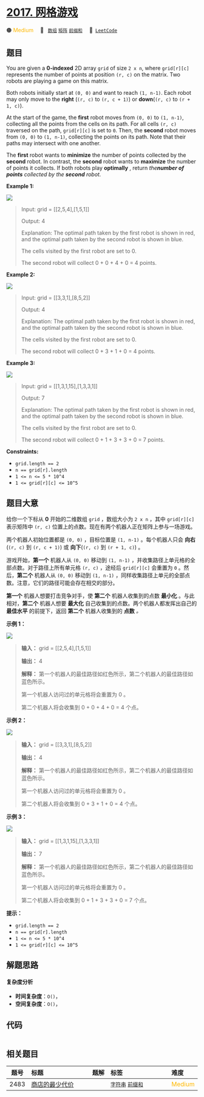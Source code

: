 # [2017. 网格游戏](https://leetcode.com/problems/grid-game)

🟠 <font color=#ffb800>Medium</font>&emsp; 🔖&ensp; [`数组`](/tag/array.md) [`矩阵`](/tag/matrix.md) [`前缀和`](/tag/prefix-sum.md)&emsp; 🔗&ensp;[`LeetCode`](https://leetcode.com/problems/grid-game)

## 题目

You are given a **0-indexed** 2D array `grid` of size `2 x n`, where
`grid[r][c]` represents the number of points at position `(r, c)` on the
matrix. Two robots are playing a game on this matrix.

Both robots initially start at `(0, 0)` and want to reach `(1, n-1)`. Each
robot may only move to the **right** (`(r, c)` to `(r, c + 1)`) or
**down**(`(r, c)` to `(r + 1, c)`).

At the start of the game, the **first** robot moves from `(0, 0)` to `(1,
n-1)`, collecting all the points from the cells on its path. For all cells
`(r, c)` traversed on the path, `grid[r][c]` is set to `0`. Then, the
**second** robot moves from `(0, 0)` to `(1, n-1)`, collecting the points on
its path. Note that their paths may intersect with one another.

The **first** robot wants to **minimize** the number of points collected by
the **second** robot. In contrast, the **second** robot wants to **maximize**
the number of points it collects. If both robots play **optimally** , return
_the**number of points** collected by the **second** robot._



**Example 1:**

![](https://assets.leetcode.com/uploads/2021/09/08/a1.png)

> Input: grid = [[2,5,4],[1,5,1]]
> 
> Output: 4
> 
> Explanation: The optimal path taken by the first robot is shown in red, and the optimal path taken by the second robot is shown in blue.
> 
> The cells visited by the first robot are set to 0.
> 
> The second robot will collect 0 + 0 + 4 + 0 = 4 points.

**Example 2:**

![](https://assets.leetcode.com/uploads/2021/09/08/a2.png)

> Input: grid = [[3,3,1],[8,5,2]]
> 
> Output: 4
> 
> Explanation: The optimal path taken by the first robot is shown in red, and the optimal path taken by the second robot is shown in blue.
> 
> The cells visited by the first robot are set to 0.
> 
> The second robot will collect 0 + 3 + 1 + 0 = 4 points.

**Example 3:**

![](https://assets.leetcode.com/uploads/2021/09/08/a3.png)

> Input: grid = [[1,3,1,15],[1,3,3,1]]
> 
> Output: 7
> 
> Explanation: The optimal path taken by the first robot is shown in red, and the optimal path taken by the second robot is shown in blue.
> 
> The cells visited by the first robot are set to 0.
> 
> The second robot will collect 0 + 1 + 3 + 3 + 0 = 7 points.

**Constraints:**

  * `grid.length == 2`
  * `n == grid[r].length`
  * `1 <= n <= 5 * 10^4`
  * `1 <= grid[r][c] <= 10^5`


## 题目大意

给你一个下标从 **0** 开始的二维数组 `grid` ，数组大小为 `2 x n` ，其中 `grid[r][c]` 表示矩阵中 `(r, c)`
位置上的点数。现在有两个机器人正在矩阵上参与一场游戏。

两个机器人初始位置都是 `(0, 0)` ，目标位置是 `(1, n-1)` 。每个机器人只会 **向右** (`(r, c)` 到 `(r, c +
1)`) 或 **向下**(`(r, c)` 到 `(r + 1, c)`) 。

游戏开始，**第一个** 机器人从 `(0, 0)` 移动到 `(1, n-1)` ，并收集路径上单元格的全部点数。对于路径上所有单元格 `(r, c)`
，途经后 `grid[r][c]` 会重置为 `0` 。然后，**第二个** 机器人从 `(0, 0)` 移动到 `(1, n-1)`
，同样收集路径上单元的全部点数。注意，它们的路径可能会存在相交的部分。

**第一个** 机器人想要打击竞争对手，使 **第二个** 机器人收集到的点数 **最小化** 。与此相对，**第二个** 机器人想要 **最大化**
自己收集到的点数。两个机器人都发挥出自己的 **最佳水平**  的前提下，返回 **第二个** 机器人收集到的 **点数** _。_



**示例 1：**

![](https://assets.leetcode.com/uploads/2021/09/08/a1.png)

> 
> 
> 
> 
> 
> **输入：** grid = [[2,5,4],[1,5,1]]
> 
> **输出：** 4
> 
> **解释：** 第一个机器人的最佳路径如红色所示，第二个机器人的最佳路径如蓝色所示。
> 
> 第一个机器人访问过的单元格将会重置为 0 。
> 
> 第二个机器人将会收集到 0 + 0 + 4 + 0 = 4 个点。
> 
> 

**示例 2：**

![](https://assets.leetcode.com/uploads/2021/09/08/a2.png)

> 
> 
> 
> 
> 
> **输入：** grid = [[3,3,1],[8,5,2]]
> 
> **输出：** 4
> 
> **解释：** 第一个机器人的最佳路径如红色所示，第二个机器人的最佳路径如蓝色所示。 
> 
> 第一个机器人访问过的单元格将会重置为 0 。
> 
> 第二个机器人将会收集到 0 + 3 + 1 + 0 = 4 个点。
> 
> 

**示例 3：**

![](https://assets.leetcode.com/uploads/2021/09/08/a3.png)

> 
> 
> 
> 
> 
> **输入：** grid = [[1,3,1,15],[1,3,3,1]]
> 
> **输出：** 7
> 
> **解释：** 第一个机器人的最佳路径如红色所示，第二个机器人的最佳路径如蓝色所示。
> 
> 第一个机器人访问过的单元格将会重置为 0 。
> 
> 第二个机器人将会收集到 0 + 1 + 3 + 3 + 0 = 7 个点。
> 
> 



**提示：**

  * `grid.length == 2`
  * `n == grid[r].length`
  * `1 <= n <= 5 * 10^4`
  * `1 <= grid[r][c] <= 10^5`


## 解题思路

#### 复杂度分析

- **时间复杂度**：`O()`，
- **空间复杂度**：`O()`，

## 代码

```javascript

```

## 相关题目

<!-- prettier-ignore -->
| 题号 | 标题 | 题解 | 标签 | 难度 |
| :------: | :------ | :------: | :------ | :------ |
| 2483 | [商店的最少代价](https://leetcode.com/problems/minimum-penalty-for-a-shop) |  |  [`字符串`](/tag/string.md) [`前缀和`](/tag/prefix-sum.md) | <font color=#ffb800>Medium</font> |

<style>
.blue {
    background-color: #096dd9;
    padding: 0.25rem 0.5rem;
    margin: 0;
    font-size: 0.85em;
    border-radius: 3px;
    color: white;
    font-weight: 500;
}
table th:first-of-type { width: 10%; }
table th:nth-of-type(2) { width: 35%; }
table th:nth-of-type(3) { width: 10%; }
table th:nth-of-type(4) { width: 35%; }
table th:nth-of-type(5) { width: 10%; }
</style>
